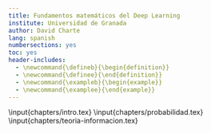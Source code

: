 ```yaml
---
title: Fundamentos matemáticos del Deep Learning
institute: Universidad de Granada
author: David Charte
lang: spanish
numbersections: yes
toc: yes
header-includes:
  - \newcommand{\defineb}{\begin{definition}}
  - \newcommand{\definee}{\end{definition}}
  - \newcommand{\exampleb}{\begin{example}}
  - \newcommand{\examplee}{\end{example}}
---
```


\input{chapters/intro.tex}
\input{chapters/probabilidad.tex}
\input{chapters/teoria-informacion.tex}
